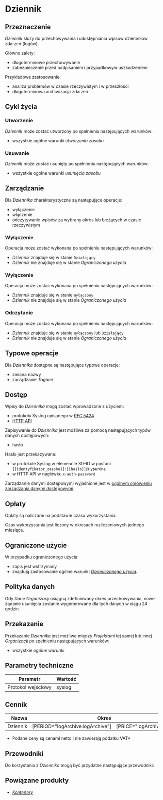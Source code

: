 # Dziennik <Badge text="wkrótce"/>

## Przeznaczenie

*Dziennik* służy do przechowywania i udostępniania wpisów dzienników zdarzeń (logów).

Główne zalety:

 * długoterminowe przechowywanie
 * zabezpieczenie przed nadpisaniem i przypadkowym uszkodzeniem

Przykładowe zastosowanie:

 * analiza problemów w czasie rzeczywistym i w przeszłości
 * długoterminowa archiwizacja zdarzeń

## Cykl życia

### Utworzenie

*Dziennik* może zostać utworzony po spełnieniu następujących warunków:

 * wszystkie ogólne warunki *utworzenia zasobu*

### Usuwanie

*Dziennik* może zostać usunięty po spełnieniu następujących warunków:

 * wszystkie ogólne warunki *usunięcia zasobu*

## Zarządzanie

Dla *Dziennika* charakterystyczne są następujące operacje:

 * wyłączenie
 * włączenie
 * odczytywanie wpisów za wybrany okres lub bieżących w czasie rzeczywistym

### Wyłączenie

Operacja może zostać wykonana po spełnieniu następujących warunków:

 * *Dziennik* znajduje się w stanie ```Działający```
 * *Dziennik* nie znajduje się w stanie *Ograniczonego użycia*

### Wyłączenie

Operacja może zostać wykonana po spełnieniu następujących warunków:

 * *Dziennik* znajduje się w stanie ```Wyłączony```
 * *Dziennik* nie znajduje się w stanie *Ograniczonego użycia*

### Odczytanie

Operacja może zostać wykonana po spełnieniu następujących warunków:

 * *Dziennik* znajduje się w stanie ```Wyłączony``` lub ```Działający```
 * *Dziennik* nie znajduje się w stanie *Ograniczonego użycia*

## Typowe operacje

Dla *Dziennika* dostępne są następujące typowe operacje:

 * zmiana nazwy
 * zarządzanie *Tagami*

## Dostęp

Wpisy do *Dziennika* mogą zostać wprowadzone z użyciem:

 * protokołu Syslog opisanego w [RFC 5424](https://tools.ietf.org/html/rfc5424).
 * [HTTP API](./log-archive/http.md)

Zapisywanie do *Dziennika* jest możliwe za pomocą następujących typów danych dostępowych:

 * hasło

Hasło jest przekazywane:

 * w protokole Syslog w elemencie SD-ID w postaci ``[[identyfikator_zasobu]]:[[haslo]]@HyperOne``
 * w HTTP API w nagłówku ```x-auth-password```

Zarządzanie danymi dostępowymi wyjaśnione jest w [ogólnym omówieniu zarządzania danymi dostępowymi](/platform/resource.html#dane-dostepowe).

## Opłaty

Opłaty są naliczane na podstawie czasu wykorzystania.

Czas wykorzystania jest liczony w okresach rozliczeniowych jednego miesiąca.

## Ograniczone użycie

W przypadku ograniczonego użycia:

 * zapis jest wstrzymany
 * znajdują zastosowanie ogólne warunki *[Ograniczonego użycia](/platform/resource.md#ograniczone-uzycie)*.

## Polityka danych

Gdy *Dane Organizacji* osiągną zdefiniowany okres przechowywania, nowe żądanie usunięcia zostanie wygenerowane dla tych danych w ciągu 24 godzin.

<!-- partial-regions.md -->

## Przekazanie

Przekazanie *Dziennika* jest możliwe między *Projektami* tej samej lub innej *Organizacji* po spełnieniu następujących warunków:

 * wszystkie *ogólne warunki*

## Parametry techniczne

Parametr           | Wartość
------------------ | ------
Protokół wejściowy | syslog

## Cennik

Nazwa        | Okres                             | Cena (PLN)                      |  Uwagi
-----------: | --------------------------------: | ------------------------------: | :----:
Dziennik     | [PERIOD="logArchive:logArchive"]  | [PRICE="logArchive:logArchive"] |

 * Podane ceny są cenami netto i nie zawierają podatku VAT*

## Przewodniki

Do korzystania z *Dziennika* mogą być przydatne następujące przewodniki:

<PageList path_re="guide/storage/log-archive/"/>

## Powiązane produkty

 * *[Kontenery](/resource/compute/container.md)*
